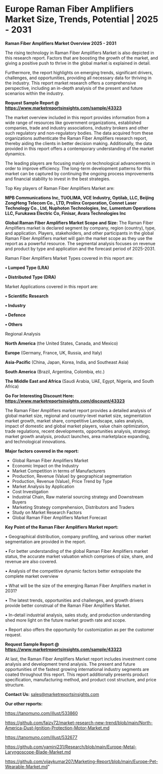 # Europe Raman Fiber Amplifiers Market Size, Trends, Potential | 2025 - 2031

<Strong> Raman Fiber Amplifiers Market Overview 2025 - 2031</strong>

The rising technology in Raman Fiber Amplifiers Market is also depicted in this research report. Factors that are boosting the growth of the market, and giving a positive push to thrive in the global market is explained in detail.

Furthermore, the report highlights on emerging trends, significant drivers, challenges, and opportunities, providing all necessary data for thriving in the industry. This report market research offers a comprehensive perspective, including an in-depth analysis of the present and future scenarios within the industry.

<strong>Request Sample Report @ <a href=https://www.marketreportsinsights.com/sample/43323>https://www.marketreportsinsights.com/sample/43323</a></strong>

The market overview included in this report provides information from a wide range of resources like government organizations, established companies, trade and industry associations, industry brokers and other such regulatory and non-regulatory bodies. The data acquired from these organizations authenticate the Raman Fiber Amplifiers research report, thereby aiding the clients in better decision making. Additionally, the data provided in this report offers a contemporary understanding of the market dynamics.

The leading players are focusing mainly on technological advancements in order to improve efficiency. The long-term development patterns for this market can be captured by continuing the ongoing process improvements and financial stability to invest in the best strategies.

Top Key players of Raman Fiber Amplifiers Market are:

<strong>MPB Communications Inc, TUOLIMA, VCE Industry, Optilab, LLC, Beijing ZongHeng Telecom Co., LTD, Prolinx Corporation, Connet Laser Technology Co., Ltd, Nuphoton Technologies, Inc, Lumentum Operations LLC, Furukawa Electric Co, Finisar, Avara Technologies Inc</strong>

<strong><b>Global Raman Fiber Amplifiers Market Scope and Size:</b></strong>
The Raman Fiber Amplifiers market is declared segment by company, region (country), type, and application. Players, stakeholders, and other participants in the global Raman Fiber Amplifiers market will gain the market scope as they use the report as a powerful resource. The segmental analysis focuses on revenue and product by type and application and the forecast period of 2025-2031.

Raman Fiber Amplifiers Market Types covered in this report are:

<strong>•  Lumped Type (LRA)

•  Distributed Type (DRA)</strong>

Market Applications covered in this report are:

<strong>•  Scientific Research

•  Industry

•  Defence

•  Others</strong> 

Regional Analysis

<strong>North America</strong> (the United States, Canada, and Mexico)

<strong>Europe</strong> (Germany, France, UK, Russia, and Italy)

<strong>Asia-Pacific</strong> (China, Japan, Korea, India, and Southeast Asia)

<strong>South America</strong> (Brazil, Argentina, Colombia, etc.)

<strong>The Middle East and Africa</strong> (Saudi Arabia, UAE, Egypt, Nigeria, and South Africa)

<strong>Go For Interesting Discount Here: <a href=https://www.marketreportsinsights.com/discount/43323>https://www.marketreportsinsights.com/discount/43323</a></strong>

The Raman Fiber Amplifiers market report provides a detailed analysis of global market size, regional and country-level market size, segmentation market growth, market share, competitive Landscape, sales analysis, impact of domestic and global market players, value chain optimization, trade regulations, recent developments, opportunities analysis, strategic market growth analysis, product launches, area marketplace expanding, and technological innovations.

<strong><b>Major factors covered in the report:</b></strong>
<ul>
  <li>Global Raman Fiber Amplifiers Market </li>
  <li>Economic Impact on the Industry</li>
  <li>Market Competition in terms of Manufacturers</li>
  <li>Production, Revenue (Value) by geographical segmentation</li>
  <li>Production, Revenue (Value), Price Trend by Type</li>
  <li>Market Analysis by Application</li>
  <li>Cost Investigation</li>
  <li>Industrial Chain, Raw material sourcing strategy and Downstream Buyers</li>
  <li>Marketing Strategy comprehension, Distributors and Traders</li>
  <li>Study on Market Research Factors</li>
  <li>Global Raman Fiber Amplifiers Market Forecast</li>
</ul>

<strong><b>Key Point of the Raman Fiber Amplifiers Market report:</b></strong>

• Geographical distribution, company profiling, and various other market segmentation are provided in the report.

• For better understanding of the global Raman Fiber Amplifiers market status, the accurate market valuation which comprises of size, share, and revenue are also covered.

• Analysis of the competitive dynamic factors better extrapolate the complete market overview

• What will be the size of the emerging Raman Fiber Amplifiers market in 2031?

• The latest trends, opportunities and challenges, and growth drivers provide better construal of the Raman Fiber Amplifiers Market.

• In-detail industrial analysis, sales study, and production understanding shed more light on the future market growth rate and scope.

• Report also offers the opportunity for customization as per the customer request.

<strong>Request Sample Report @ <a href=https://www.marketreportsinsights.com/sample/43323>https://www.marketreportsinsights.com/sample/43323</a></strong>

At last, the Raman Fiber Amplifiers Market report includes investment come analysis and development trend analysis. The present and future opportunities of the fastest growing international industry segments are coated throughout this report. This report additionally presents product specification, manufacturing method, and product cost structure, and price structure.

<strong>Contact Us:</strong>
sales@marketreportsinsights.com

<strong>Our other reports:</strong>

<a href=https://tanomuno.com/illust/533860>https://tanomuno.com/illust/533860</a>

<a href=https://github.com/faizy72/market-research-new-trend/blob/main/North-America-Dust-Ignition-Protection-Motor-Market.md>https://github.com/faizy72/market-research-new-trend/blob/main/North-America-Dust-Ignition-Protection-Motor-Market.md</a>

<a href=https://tanomuno.com/illust/532677>https://tanomuno.com/illust/532677</a>

<a href=https://github.com/yamini231/Research/blob/main/Europe-Metal-Laryngoscope-Blade-Market.md>https://github.com/yamini231/Research/blob/main/Europe-Metal-Laryngoscope-Blade-Market.md</a>

<a href=https://github.com/vijaykumar207/Marketing-Report/blob/main/Europe-Pet-Wearable-Market.md>https://github.com/vijaykumar207/Marketing-Report/blob/main/Europe-Pet-Wearable-Market.md</a>"
